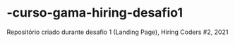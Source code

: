 # -curso-gama-hiring-desafio1
Repositório criado durante desafio 1 (Landing Page), Hiring Coders #2, 2021

